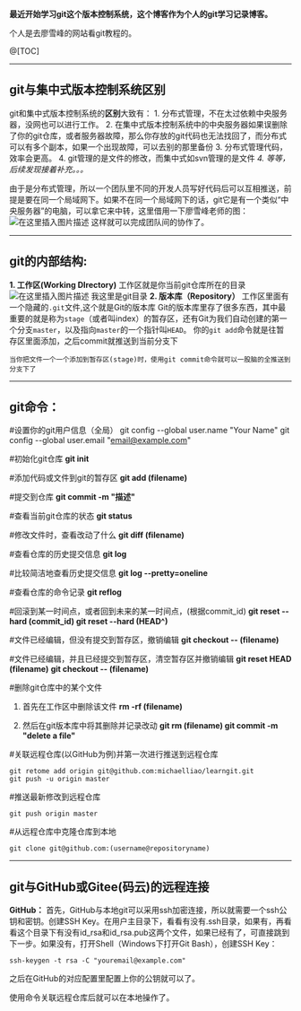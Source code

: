 ﻿**最近开始学习git这个版本控制系统，这个博客作为个人的git学习记录博客。**

个人是去廖雪峰的网站看git教程的。

@[TOC]

<hr/>

## git与集中式版本控制系统区别
git和集中式版本控制系统的**区别**大致有：
	1. 分布式管理，不在太过依赖中央服务器，没网也可以进行工作。
	2. 在集中式版本控制系统中的中央服务器如果误删除了你的git仓库，或者服务器故障，那么你存放的git代码也无法找回了，而分布式可以有多个副本，如果一个出现故障，可以去别的那里备份
	3. 分布式管理代码，效率会更高。
	4. git管理的是文件的修改，而集中式如svn管理的是文件
	*4. 等等，后续发现接着补充。。。*

由于是分布式管理，所以一个团队里不同的开发人员写好代码后可以互相推送，前提是要在同一个局域网下。如果不在同一个局域网下的话，git它是有一个类似“中央服务器”的电脑，可以拿它来中转，这里借用一下廖雪峰老师的图：
![在这里插入图片描述](https://img-blog.csdnimg.cn/20200311205026743.png?x-oss-process=image/watermark,type_ZmFuZ3poZW5naGVpdGk,shadow_10,text_aHR0cHM6Ly9ibG9nLmNzZG4ubmV0L0pva2Vyb25lZQ==,size_16,color_FFFFFF,t_70)
这样就可以完成团队间的协作了。

<hr/>

## git的内部结构:

**1. 工作区(Working DIrectory)**
 	工作区就是你当前git仓库所在的目录
 	![在这里插入图片描述](https://img-blog.csdnimg.cn/2020031217124978.png?x-oss-process=image/watermark,type_ZmFuZ3poZW5naGVpdGk,shadow_10,text_aHR0cHM6Ly9ibG9nLmNzZG4ubmV0L0pva2Vyb25lZQ==,size_16,color_FFFFFF,t_70)
 	我这里是git目录
**2. 版本库（Repository）**
 	工作区里面有一个隐藏的`.git`文件,这个就是Git的版本库
	Git的版本库里存了很多东西，其中最重要的就是称为`stage`（或者叫index）的暂存区，还有Git为我们自动创建的第一个分支`master`，以及指向`master`的一个指针叫`HEAD`。
	你的`git add`命令就是往暂存区里面添加，之后commit就推送到当前分支下
	
	当你把文件一个一个添加到暂存区(stage)时，使用git commit命令就可以一股脑的全推送到分支下了


<hr/>

## git命令：

#设置你的git用户信息（全局）
git config --global user.name "Your Name"
git config --global user.email "email@example.com"

#初始化git仓库
**git init** 

#添加代码或文件到git的暂存区
**git add (filename)**

#提交到仓库
**git commit -m "描述"**

#查看当前git仓库的状态
**git status**

#修改文件时，查看改动了什么
**git diff (filename)**

#查看仓库的历史提交信息
**git log**

#比较简洁地查看历史提交信息
**git log --pretty=oneline**

#查看仓库的命令记录
**git reflog**

#回滚到某一时间点，或者回到未来的某一时间点，(根据commit_id)
**git reset --hard (commit_id)
git reset --hard (HEAD^)**

#文件已经编辑，但没有提交到暂存区，撤销编辑
**git checkout -- (filename)**

#文件已经编辑，并且已经提交到暂存区，清空暂存区并撤销编辑
**git reset HEAD (filename)**
**git checkout -- (filename)**

#删除git仓库中的某个文件
1. 首先在工作区中删除该文件
	**rm -rf (filename)**
	
  2. 然后在git版本库中将其删除并记录改动
  	**git rm (filename)
  	git commit -m "delete a file"**


#关联远程仓库(以GitHub为例)并第一次进行推送到远程仓库

```
git retome add origin git@github.com:michaelliao/learngit.git
git push -u origin master
```

#推送最新修改到远程仓库

```
git push origin master
```

#从远程仓库中克隆仓库到本地

```
git clone git@github.com:(username@repositoryname)
```

<hr/>

##  git与GitHub或Gitee(码云)的远程连接
**GitHub：**
首先，GitHub与本地git可以采用ssh加密连接，所以就需要一个ssh公钥和密钥。创建SSH Key。在用户主目录下，看看有没有.ssh目录，如果有，再看看这个目录下有没有id_rsa和id_rsa.pub这两个文件，如果已经有了，可直接跳到下一步。如果没有，打开Shell（Windows下打开Git Bash），创建SSH Key：

```
ssh-keygen -t rsa -C "youremail@example.com"
```

之后在GitHub的对应配置里配置上你的公钥就可以了。

使用命令关联远程仓库后就可以在本地操作了。

